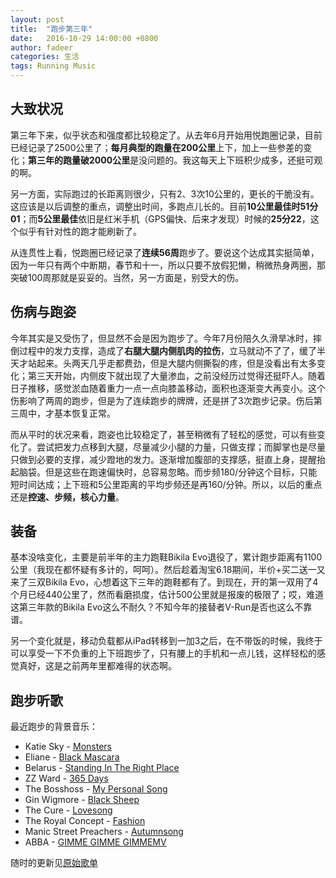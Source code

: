 ```yaml
---
layout: post
title:  "跑步第三年"
date:   2016-10-29 14:00:00 +0800
author: fadeer
categories: 生活
tags: Running Music
---
```


大致状况
----
第三年下来，似乎状态和强度都比较稳定了。从去年6月开始用悦跑圈记录，目前已经记录了2500公里了；**每月典型的跑量在200公里**上下，加上一些参差的变化；**第三年的跑量破2000公里**是没问题的。我这每天上下班积少成多，还挺可观的啊。

另一方面，实际跑过的长距离则很少，只有2、3次10公里的，更长的干脆没有。这应该是以后调整的重点，调整出时间，多跑点儿长的。目前**10公里最佳时51分01**；而**5公里最佳**依旧是红米手机（GPS偏快、后来才发现）时候的**25分22**，这个似乎有针对性的跑才能刷新了。

从连贯性上看，悦跑圈已经记录了**连续56周**跑步了。要说这个达成其实挺简单，因为一年只有两个中断期，春节和十一，所以只要不放假犯懒，稍微热身两圈，那突破100周那就是妥妥的。当然，另一方面是，别受大的伤。

伤病与跑姿
----
今年其实是又受伤了，但显然不会是因为跑步了。今年7月份陪久久滑旱冰时，摔倒过程中的发力支撑，造成了**右腿大腿内侧肌肉的拉伤**，立马就动不了了，缓了半天才站起来。头两天几乎走都费劲，但是大腿内侧撕裂的疼，但是没看出有太多变化；第三天开始，内侧皮下就出现了大量渗血，之前没经历过觉得还挺吓人。随着日子推移，感觉淤血随着重力一点一点向膝盖移动，面积也逐渐变大再变小。这个伤影响了两周的跑步，但是为了连续跑步的牌牌，还是拼了3次跑步记录。伤后第三周中，才基本恢复正常。

而从平时的状况来看，跑姿也比较稳定了，甚至稍微有了轻松的感觉，可以有些变化了。尝试把发力点移到大腿，尽量减少小腿的力量，只做支撑；而脚掌也是尽量只做到必要的支撑，减少蹬地的发力。逐渐增加腹部的支撑感，挺直上身，提醒抬起脑袋。但是这些在跑速偏快时，总容易忽略。而步频180/分钟这个目标，只能短时间达成；上下班和5公里距离的平均步频还是再160/分钟。所以，以后的重点还是**控速、步频，核心力量**。

装备
----
基本没啥变化，主要是前半年的主力跑鞋Bikila Evo退役了，累计跑步距离有1100公里（我现在都怀疑有多计的，呵呵）。然后趁着淘宝6.18期间，半价+买二送一又来了三双Bikila Evo，心想着这下三年的跑鞋都有了。到现在，开的第一双用了4个月已经440公里了，然而看磨损度，估计500公里就是报废的极限了；哎，难道这第三年款的Bikila Evo这么不耐久？不知今年的接替者V-Run是否也这么不靠谱。

另一个变化就是，移动负载都从iPad转移到一加3之后，在不带饭的时候，我终于可以享受一下不负重的上下班跑步了，只有腰上的手机和一点儿钱，这样轻松的感觉真好，这是之前两年里都难得的状态啊。

跑步听歌
----
最近跑步的背景音乐：

* Katie Sky - [Monsters](http://music.163.com/song?id=28481189)
* Eliane - [Black Mascara](http://music.163.com/song?id=27984050)
* Belarus - [Standing In The Right Place](http://music.163.com/song?id=25888723)
* ZZ Ward - [365 Days](http://music.163.com/song?id=3870926)
* The Bosshoss - [My Personal Song](http://music.163.com/song?id=27845051)
* Gin Wigmore - [Black Sheep](http://music.163.com/song?id=18056663)
* The Cure - [Lovesong](http://music.163.com/song?id=21970425)
* The Royal Concept - [Fashion](http://music.163.com/song?id=34144578)
* Manic Street Preachers - [Autumnsong](http://music.163.com/song?id=21269861)
* ABBA - [GIMME GIMME GIMMEMV](http://music.163.com/song?id=3880252)

随时的更新见[原始歌单](http://music.163.com/playlist?id=34169772)
